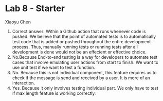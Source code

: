 # Lab 8 - Starter
Xiaoyu Chen
1. Correct answer: Within a Github action that runs whenever code is pushed. We believe that the point of automated tests is to automatically test code that is added or pushed throughout the entire development process. Thus, manually running tests or running tests after all development is done would not be an effecient or effective choice.
2. No.Because End-to-end testing is a way for developers to automate test cases that involve emulating user actions from start to finish. We want to use unit test if we want to test a function.
3. No. Because this is not individual component, this feature requires us to check if the message is send and received by a user. It is more of an interaction.
4. Yes. Because it only involves testing individual part. We only have to test if max length feature is working correctly. 